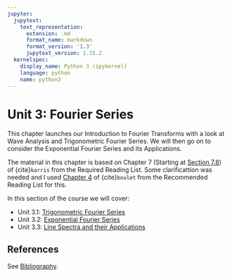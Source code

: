 ```yaml
---
jupyter:
  jupytext:
    text_representation:
      extension: .md
      format_name: markdown
      format_version: '1.3'
      jupytext_version: 1.15.2
  kernelspec:
    display_name: Python 3 (ipykernel)
    language: python
    name: python3
---
```


# Unit 3: Fourier Series

This chapter launches our Introduction to Fourier Transforms with a look at Wave Analysis and Trigonometric Fourier Series. We will then go on to consider the Exponential Fourier Series and its Applications.

The material in this chapter is based on Chapter 7 (Starting at [Section 7.8](http://site.ebrary.com/lib/swansea/docDetail.action?docID=10547416)) of {cite}`karris` from the Required Reading List. Some clarificattion was needed and I used [Chapter 4](https://ebookcentral.proquest.com/lib/swansea-ebooks/reader.action?ppg=150&docID=3135971&tm=1518703383001) of {cite}`boulet` from the Recommended Reading List for this.

In this section of the course we will cover:

* Unit 3.1: [Trigonometric Fourier Series](https://cpjobling.github.io/eg-247-textbook/fourier_series/1/trig_fseries.html)
* Unit 3.2: [Exponential Fourier Series](https://cpjobling.github.io/eg-247-textbook/fourier_series/2/exp_fs1.html)
* Unit 3.3: [Line Spectra and their Applications](https://cpjobling.github.io/eg-247-textbook/fourier_series/3/exp_fs2.html)

## References

See [Bibliography](/zbib).


